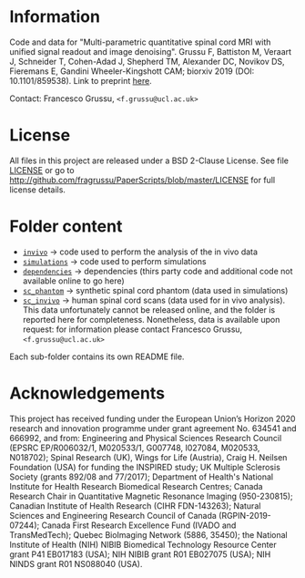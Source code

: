 # Information
Code and data for "Multi-parametric quantitative spinal cord MRI with unified signal readout and image denoising". Grussu F, Battiston M, Veraart J, Schneider T, Cohen-Adad J, Shepherd TM, Alexander DC, Novikov DS, Fieremans E, Gandini Wheeler-Kingshott CAM; biorxiv 2019 (DOI: 10.1101/859538). Link to preprint [here](http://doi.org/10.1101/859538).

Contact: Francesco Grussu, `<f.grussu@ucl.ac.uk>`


# License
All files in this project are released under a BSD 2-Clause License.
See file [LICENSE](http://github.com/fragrussu/PaperScripts/blob/master/LICENSE) or go to http://github.com/fragrussu/PaperScripts/blob/master/LICENSE for full license details.


# Folder content

* [`invivo`](http://github.com/fragrussu/PaperScripts/tree/master/sc_unireadout/invivo)         ->    code used to perform the analysis of the in vivo data
* [`simulations`](http://github.com/fragrussu/PaperScripts/tree/master/sc_unireadout/simulations)    ->    code used to perform simulations
* [`dependencies`](http://github.com/fragrussu/PaperScripts/tree/master/sc_unireadout/dependencies)   ->    dependencies (thirs party code and additional code not available online to go here)
* [`sc_phantom`](http://github.com/fragrussu/PaperScripts/tree/master/sc_unireadout/sc_phantom)     ->    synthetic spinal cord phantom (data used in simulations)
* [`sc_invivo`](http://github.com/fragrussu/PaperScripts/tree/master/sc_unireadout/sc_invivo)      ->    human spinal cord scans (data used for in vivo analysis). 
                         This data unfortunately cannot be released online, and the folder is reported here for 
                         completeness. Nonetheless, data is available upon request: for information please contact 
                         Francesco Grussu, `<f.grussu@ucl.ac.uk>`


Each sub-folder contains its own README file.



# Acknowledgements
This project has received funding under the European Union’s Horizon 2020 research and innovation programme under grant agreement No. 634541 and 666992, and from: Engineering and Physical Sciences Research Council (EPSRC EP/R006032/1, M020533/1, G007748, I027084, M020533, N018702); Spinal Research (UK), Wings for Life (Austria), Craig H. Neilsen Foundation (USA) for funding the INSPIRED study; UK Multiple Sclerosis Society (grants 892/08 and 77/2017);  Department of Health's National Institute for Health Research Biomedical Research Centres; Canada Research Chair in Quantitative Magnetic Resonance Imaging (950-230815); Canadian Institute of Health Research (CIHR FDN-143263); Natural Sciences and Engineering Research Council of Canada (RGPIN-2019-07244); Canada First Research Excellence Fund (IVADO and TransMedTech); Quebec BioImaging Network (5886, 35450); the National Institute of Health (NIH) NIBIB Biomedical Technology Resource Center grant P41 EB017183 (USA); NIH NIBIB grant R01 EB027075 (USA); NIH NINDS grant R01 NS088040 (USA).



